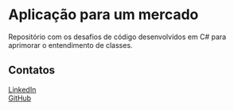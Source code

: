 # Aplicação para um mercado
Repositório com os desafios de código desenvolvidos em C# para aprimorar o entendimento de classes.

## Contatos
<a href="https://www.linkedin.com/in/m%C3%A1very-de-almeida-vargas/" > LinkedIn </a> <br>
<a href="https://github.com/MaverVargas" > GitHub </a> <br>
